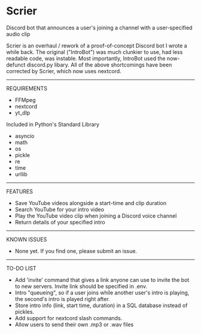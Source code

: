 # Scrier
Discord bot that announces a user's joining a channel with a user-specified audio clip

Scrier is an overhaul / rework of a proof-of-concept Discord bot I wrote a while back. The original ("IntroBot") was much clunkier to use, had less readable code, was instable.
Most importantly, IntroBot used the now-defunct discord.py libary. All of the above shortcomings have been corrected by Scrier, which now uses nextcord.

-----------------------------------------------

REQUIREMENTS
  - FFMpeg
  - nextcord
  - yt_dlp
  
Included in Python's Standard Library
  - asyncio
  - math
  - os
  - pickle
  - re
  - time
  - urllib
  
-----------------------------------------------
  
FEATURES
  - Save YouTube videos alongside a start-time and clip duration
  - Search YouTube for your intro video
  - Play the YouTube video clip when joining a Discord voice channel
  - Return details of your specified intro

-----------------------------------------------

KNOWN ISSUES
  - None yet. If you find one, please submit an issue.
  
-----------------------------------------------

TO-DO LIST
  - Add 'invite' command that gives a link anyone can use to invite the bot to new servers.
    Invite link should be specified in .env.
  - Intro "queueing", so if a user joins while another user's intro is playing, the second's intro is played right after.
  - Store intro info (link, start time, duration) in a SQL database instead of pickles.
  - Add support for nextcord slash commands.
  - Allow users to send their own .mp3 or .wav files
